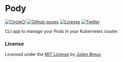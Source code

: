 # Pody

[![CircleCI](https://circleci.com/gh/JulienBreux/pody.svg?style=svg&circle-token=0a3523b14c7004814d4b057db4efe6840dc58e3a)](https://circleci.com/gh/JulienBreux/pody) [![Github issues](https://img.shields.io/github/issues/JulienBreux/pody.svg)](https://github.com/JulienBreux/pody/issues) [![License](https://img.shields.io/github/license/JulienBreux/pody.svg)](https://github.com/JulienBreux/pody/blob/master/LICENSE) [![Twitter](https://img.shields.io/twitter/follow/JulienBreux.svg)](https://twitter.com/JulienBreux)

CLI app to manage your Pods in your Kubernetes cluster.

### License

Licensed under the [MIT License](https://julienbreux.github.io/license/) by [Julien Breux](https://github.com/JulienBreux)
